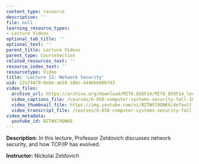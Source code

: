 ```yaml
---
content_type: resource
description: ''
file: null
learning_resource_types:
- Lecture Videos
optional_tab_title: ''
optional_text: ''
parent_title: Lecture Videos
parent_type: CourseSection
related_resources_text: ''
resource_index_text: ''
resourcetype: Video
title: 'Lecture 12: Network Security'
uid: 22a74479-0ebb-ab58-186c-4446b688b7d3
video_files:
  archive_url: https://archive.org/download/MIT6.858F14/MIT6_858F14_lec12_300k.mp4
  video_captions_file: /courses/6-858-computer-systems-security-fall-2014/a5fa2a6c4b9f54aaae2b054cf5cb3efe_BZTWXl9QNK8.vtt
  video_thumbnail_file: https://img.youtube.com/vi/BZTWXl9QNK8/default.jpg
  video_transcript_file: /courses/6-858-computer-systems-security-fall-2014/9bd4fd8a3da503c570f00fb0ebdf876b_BZTWXl9QNK8.pdf
video_metadata:
  youtube_id: BZTWXl9QNK8
---
```


**Description:** In this lecture, Professor Zeldovich discusses network security, and how TCP/IP has evolved.

**Instructor:** Nickolai Zeldovich